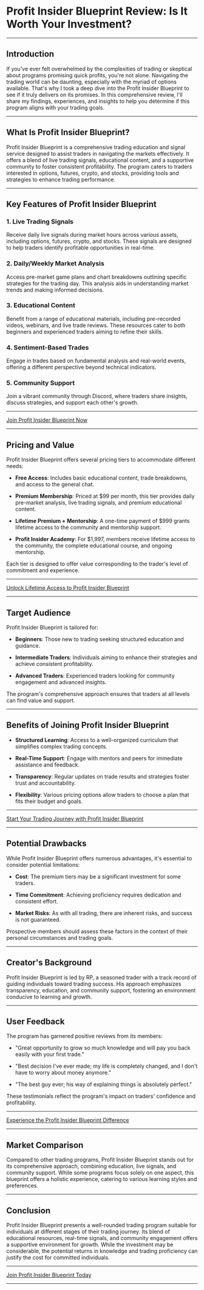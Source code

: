# Profit Insider Blueprint Review: Is It Worth Your Investment?

---

## Introduction

If you've ever felt overwhelmed by the complexities of trading or skeptical about programs promising quick profits, you're not alone. Navigating the trading world can be daunting, especially with the myriad of options available. That's why I took a deep dive into the Profit Insider Blueprint to see if it truly delivers on its promises. In this comprehensive review, I'll share my findings, experiences, and insights to help you determine if this program aligns with your trading goals.

---

## What Is Profit Insider Blueprint?

Profit Insider Blueprint is a comprehensive trading education and signal service designed to assist traders in navigating the markets effectively. It offers a blend of live trading signals, educational content, and a supportive community to foster consistent profitability. The program caters to traders interested in options, futures, crypto, and stocks, providing tools and strategies to enhance trading performance.

---

## Key Features of Profit Insider Blueprint

### 1. **Live Trading Signals**

Receive daily live signals during market hours across various assets, including options, futures, crypto, and stocks. These signals are designed to help traders identify profitable opportunities in real-time.

### 2. **Daily/Weekly Market Analysis**

Access pre-market game plans and chart breakdowns outlining specific strategies for the trading day. This analysis aids in understanding market trends and making informed decisions.

### 3. **Educational Content**

Benefit from a range of educational materials, including pre-recorded videos, webinars, and live trade reviews. These resources cater to both beginners and experienced traders aiming to refine their skills.

### 4. **Sentiment-Based Trades**

Engage in trades based on fundamental analysis and real-world events, offering a different perspective beyond technical indicators.

### 5. **Community Support**

Join a vibrant community through Discord, where traders share insights, discuss strategies, and support each other's growth.

---

[Join Profit Insider Blueprint Now](https://whop.com/profit-insider-blueprint?a=kelechienwere1234)

---

## Pricing and Value

Profit Insider Blueprint offers several pricing tiers to accommodate different needs:

* **Free Access**: Includes basic educational content, trade breakdowns, and access to the general chat.

* **Premium Membership**: Priced at \$99 per month, this tier provides daily pre-market analysis, live trading signals, and premium educational content.

* **Lifetime Premium + Mentorship**: A one-time payment of \$999 grants lifetime access to the community and mentorship support.

* **Profit Insider Academy**: For \$1,997, members receive lifetime access to the community, the complete educational course, and ongoing mentorship.

Each tier is designed to offer value corresponding to the trader's level of commitment and experience.

---

[Unlock Lifetime Access to Profit Insider Blueprint](https://whop.com/profit-insider-blueprint?a=kelechienwere1234)

---

## Target Audience

Profit Insider Blueprint is tailored for:

* **Beginners**: Those new to trading seeking structured education and guidance.

* **Intermediate Traders**: Individuals aiming to enhance their strategies and achieve consistent profitability.

* **Advanced Traders**: Experienced traders looking for community engagement and advanced insights.

The program's comprehensive approach ensures that traders at all levels can find value and support.

---

## Benefits of Joining Profit Insider Blueprint

* **Structured Learning**: Access to a well-organized curriculum that simplifies complex trading concepts.

* **Real-Time Support**: Engage with mentors and peers for immediate assistance and feedback.

* **Transparency**: Regular updates on trade results and strategies foster trust and accountability.

* **Flexibility**: Various pricing options allow traders to choose a plan that fits their budget and goals.

---

[Start Your Trading Journey with Profit Insider Blueprint](https://whop.com/profit-insider-blueprint?a=kelechienwere1234)

---

## Potential Drawbacks

While Profit Insider Blueprint offers numerous advantages, it's essential to consider potential limitations:

* **Cost**: The premium tiers may be a significant investment for some traders.

* **Time Commitment**: Achieving proficiency requires dedication and consistent effort.

* **Market Risks**: As with all trading, there are inherent risks, and success is not guaranteed.

Prospective members should assess these factors in the context of their personal circumstances and trading goals.

---

## Creator's Background

Profit Insider Blueprint is led by RP, a seasoned trader with a track record of guiding individuals toward trading success. His approach emphasizes transparency, education, and community support, fostering an environment conducive to learning and growth.

---

## User Feedback

The program has garnered positive reviews from its members:

* "Great opportunity to grow so much knowledge and will pay you back easily with your first trade."

* "Best decision I've ever made; my life is completely changed, and I don't have to worry about money anymore."

* "The best guy ever; his way of explaining things is absolutely perfect."

These testimonials reflect the program's impact on traders' confidence and profitability.

---

[Experience the Profit Insider Blueprint Difference](https://whop.com/profit-insider-blueprint?a=kelechienwere1234)

---

## Market Comparison

Compared to other trading programs, Profit Insider Blueprint stands out for its comprehensive approach, combining education, live signals, and community support. While some programs focus solely on one aspect, this blueprint offers a holistic experience, catering to various learning styles and preferences.

---

## Conclusion

Profit Insider Blueprint presents a well-rounded trading program suitable for individuals at different stages of their trading journey. Its blend of educational resources, real-time signals, and community engagement offers a supportive environment for growth. While the investment may be considerable, the potential returns in knowledge and trading proficiency can justify the cost for committed individuals.

---

[Join Profit Insider Blueprint Today](https://whop.com/profit-insider-blueprint?a=kelechienwere1234)

---
